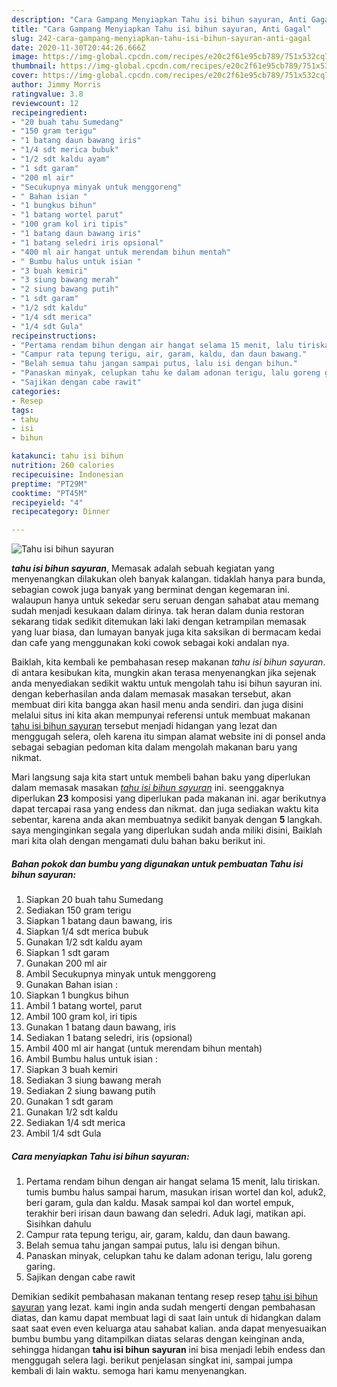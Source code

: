 ```yaml
---
description: "Cara Gampang Menyiapkan Tahu isi bihun sayuran, Anti Gagal"
title: "Cara Gampang Menyiapkan Tahu isi bihun sayuran, Anti Gagal"
slug: 242-cara-gampang-menyiapkan-tahu-isi-bihun-sayuran-anti-gagal
date: 2020-11-30T20:44:26.666Z
image: https://img-global.cpcdn.com/recipes/e20c2f61e95cb789/751x532cq70/tahu-isi-bihun-sayuran-foto-resep-utama.jpg
thumbnail: https://img-global.cpcdn.com/recipes/e20c2f61e95cb789/751x532cq70/tahu-isi-bihun-sayuran-foto-resep-utama.jpg
cover: https://img-global.cpcdn.com/recipes/e20c2f61e95cb789/751x532cq70/tahu-isi-bihun-sayuran-foto-resep-utama.jpg
author: Jimmy Morris
ratingvalue: 3.8
reviewcount: 12
recipeingredient:
- "20 buah tahu Sumedang"
- "150 gram terigu"
- "1 batang daun bawang iris"
- "1/4 sdt merica bubuk"
- "1/2 sdt kaldu ayam"
- "1 sdt garam"
- "200 ml air"
- "Secukupnya minyak untuk menggoreng"
- " Bahan isian "
- "1 bungkus bihun"
- "1 batang wortel parut"
- "100 gram kol iri tipis"
- "1 batang daun bawang iris"
- "1 batang seledri iris opsional"
- "400 ml air hangat untuk merendam bihun mentah"
- " Bumbu halus untuk isian "
- "3 buah kemiri"
- "3 siung bawang merah"
- "2 siung bawang putih"
- "1 sdt garam"
- "1/2 sdt kaldu"
- "1/4 sdt merica"
- "1/4 sdt Gula"
recipeinstructions:
- "Pertama rendam bihun dengan air hangat selama 15 menit, lalu tiriskan. tumis bumbu halus sampai harum, masukan irisan wortel dan kol, aduk2, beri garam, gula dan kaldu. Masak sampai kol dan wortel empuk, terakhir beri irisan daun bawang dan seledri. Aduk lagi, matikan api. Sisihkan dahulu"
- "Campur rata tepung terigu, air, garam, kaldu, dan daun bawang."
- "Belah semua tahu jangan sampai putus, lalu isi dengan bihun."
- "Panaskan minyak, celupkan tahu ke dalam adonan terigu, lalu goreng garing."
- "Sajikan dengan cabe rawit"
categories:
- Resep
tags:
- tahu
- isi
- bihun

katakunci: tahu isi bihun 
nutrition: 260 calories
recipecuisine: Indonesian
preptime: "PT29M"
cooktime: "PT45M"
recipeyield: "4"
recipecategory: Dinner

---
```



![Tahu isi bihun sayuran](https://img-global.cpcdn.com/recipes/e20c2f61e95cb789/751x532cq70/tahu-isi-bihun-sayuran-foto-resep-utama.jpg)

<b><i>tahu isi bihun sayuran</i></b>, Memasak adalah sebuah kegiatan yang menyenangkan dilakukan oleh banyak kalangan. tidaklah hanya para bunda, sebagian cowok juga banyak yang berminat dengan kegemaran ini. walaupun hanya untuk sekedar seru seruan dengan sahabat atau memang sudah menjadi kesukaan dalam dirinya. tak heran dalam dunia restoran sekarang tidak sedikit ditemukan laki laki dengan ketrampilan memasak yang luar biasa, dan lumayan banyak juga kita saksikan di bermacam kedai dan cafe yang menggunakan koki cowok sebagai koki andalan nya.



Baiklah, kita kembali ke pembahasan resep makanan <i>tahu isi bihun sayuran</i>. di antara kesibukan kita, mungkin akan terasa menyenangkan jika sejenak anda menyediakan sedikit waktu untuk mengolah tahu isi bihun sayuran ini. dengan keberhasilan anda dalam memasak masakan tersebut, akan membuat diri kita bangga akan hasil menu anda sendiri. dan juga disini melalui situs ini kita akan mempunyai referensi untuk membuat makanan <u>tahu isi bihun sayuran</u> tersebut menjadi hidangan yang lezat dan menggugah selera, oleh karena itu simpan alamat website ini di ponsel anda sebagai sebagian pedoman kita dalam mengolah makanan baru yang nikmat.


Mari langsung saja kita start untuk membeli bahan baku yang diperlukan dalam memasak masakan <u><i>tahu isi bihun sayuran</i></u> ini. seenggaknya diperlukan <b>23</b> komposisi yang diperlukan pada makanan ini. agar berikutnya dapat tercapai rasa yang endess dan nikmat. dan juga sediakan waktu kita sebentar, karena anda akan membuatnya sedikit banyak dengan <b>5</b> langkah. saya menginginkan segala yang diperlukan sudah anda miliki disini, Baiklah mari kita olah dengan mengamati dulu bahan baku berikut ini.

<!--inarticleads1-->

##### Bahan pokok dan bumbu yang digunakan untuk pembuatan Tahu isi bihun sayuran:

1. Siapkan 20 buah tahu Sumedang
1. Sediakan 150 gram terigu
1. Siapkan 1 batang daun bawang, iris
1. Siapkan 1/4 sdt merica bubuk
1. Gunakan 1/2 sdt kaldu ayam
1. Siapkan 1 sdt garam
1. Gunakan 200 ml air
1. Ambil Secukupnya minyak untuk menggoreng
1. Gunakan  Bahan isian :
1. Siapkan 1 bungkus bihun
1. Ambil 1 batang wortel, parut
1. Ambil 100 gram kol, iri tipis
1. Gunakan 1 batang daun bawang, iris
1. Sediakan 1 batang seledri, iris (opsional)
1. Ambil 400 ml air hangat (untuk merendam bihun mentah)
1. Ambil  Bumbu halus untuk isian :
1. Siapkan 3 buah kemiri
1. Sediakan 3 siung bawang merah
1. Sediakan 2 siung bawang putih
1. Gunakan 1 sdt garam
1. Gunakan 1/2 sdt kaldu
1. Sediakan 1/4 sdt merica
1. Ambil 1/4 sdt Gula




<!--inarticleads2-->

##### Cara menyiapkan Tahu isi bihun sayuran:

1. Pertama rendam bihun dengan air hangat selama 15 menit, lalu tiriskan. tumis bumbu halus sampai harum, masukan irisan wortel dan kol, aduk2, beri garam, gula dan kaldu. Masak sampai kol dan wortel empuk, terakhir beri irisan daun bawang dan seledri. Aduk lagi, matikan api. Sisihkan dahulu
1. Campur rata tepung terigu, air, garam, kaldu, dan daun bawang.
1. Belah semua tahu jangan sampai putus, lalu isi dengan bihun.
1. Panaskan minyak, celupkan tahu ke dalam adonan terigu, lalu goreng garing.
1. Sajikan dengan cabe rawit




Demikian sedikit pembahasan makanan tentang resep resep <u>tahu isi bihun sayuran</u> yang lezat. kami ingin anda sudah mengerti dengan pembahasan diatas, dan kamu dapat membuat lagi di saat lain untuk di hidangkan dalam saat saat even even keluarga atau sahabat kalian. anda dapat menyesuaikan bumbu bumbu yang ditampilkan diatas selaras dengan keinginan anda, sehingga hidangan <b>tahu isi bihun sayuran</b> ini bisa menjadi lebih endess dan menggugah selera lagi. berikut penjelasan singkat ini, sampai jumpa kembali di lain waktu. semoga hari kamu menyenangkan.
